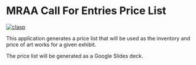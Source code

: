 # MRAA Call For Entries Price List
[![clasp](https://img.shields.io/badge/built%20with-clasp-4285f4.svg)](https://github.com/google/clasp)

This application generates a price list that will be used as the inventory and price of art works for a given exhibit.

The price list will be generated as a Google Slides deck. 

